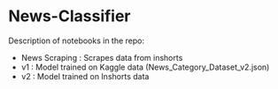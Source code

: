 # News-Classifier

Description of notebooks in the repo:

* News Scraping : Scrapes data from inshorts
* v1 : Model trained on Kaggle data (News_Category_Dataset_v2.json)
* v2 : Model trained on Inshorts data
